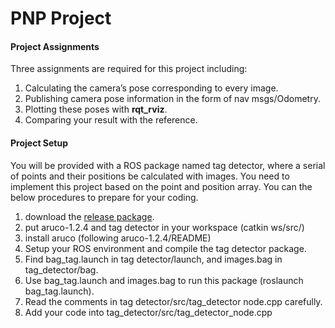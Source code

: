 # PNP Project

#### Project Assignments

Three assignments are required for this project including:

1. Calculating the camera’s pose corresponding to every image.
2. Publishing camera pose information in the form of nav msgs/Odometry.
3. Plotting these poses with **rqt_rviz**.
4. Comparing your result with the reference.

#### Project Setup

You will be provided with a ROS package named tag detector, where a serial of points and their positions be calculated with images. You need to implement this project based on the point and position array. You can the below procedures to prepare for your coding.

1. download the [release package](https://github.com/MarkSoviet/PNP-Project/releases/download/0.1/PNP-Project.zip).
2. put aruco-1.2.4 and tag detector in your workspace (catkin ws/src/)
3. install aruco (following aruco-1.2.4/README)
4. Setup your ROS environment and compile the tag detector package.
5. Find bag_tag.launch in tag detector/launch, and images.bag in tag_detector/bag.
6. Use bag_tag.launch and images.bag to run this package (roslaunch bag_tag.launch).
7. Read the comments in tag detector/src/tag_detector node.cpp carefully.
8. Add your code into tag_detector/src/tag_detector_node.cpp